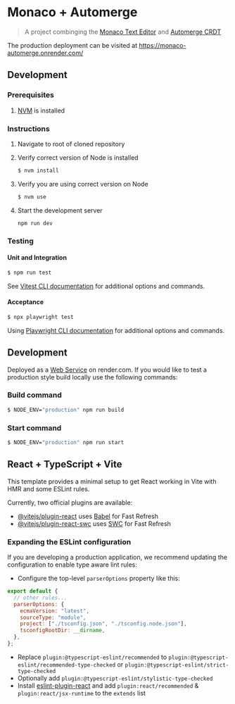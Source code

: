 # Monaco + Automerge

> A project combinging the [Monaco Text Editor](https://microsoft.github.io/monaco-editor/) and [Automerge CRDT](https://automerge.org/)

The production deployment can be visited at https://monaco-automerge.onrender.com/

## Development

### Prerequisites

1. [NVM](https://github.com/nvm-sh/nvm) is installed

### Instructions

1. Navigate to root of cloned repository
2. Verify correct version of Node is installed

   ```sh
   $ nvm install
   ```

3. Verify you are using correct version on Node

   ```sh
   $ nvm use
   ```

4. Start the development server

   ```
   npm run dev
   ```

### Testing

#### Unit and Integration

```sh
$ npm run test
```

See [Vitest CLI documentation](https://vitest.dev/guide/cli) for additional options and commands.

#### Acceptance

```sh
$ npx playwright test
```

Using [Playwright CLI documentation](https://playwright.dev/docs/test-cli) for additional options and commands.

## Development

Deployed as a [Web Service](https://docs.render.com/web-services) on render.com. If you would like to test a production style build locally use the following commands:

### Build command

```sh
$ NODE_ENV="production" npm run build
```

### Start command

```sh
$ NODE_ENV="production" npm run start
```

## React + TypeScript + Vite

This template provides a minimal setup to get React working in Vite with HMR and some ESLint rules.

Currently, two official plugins are available:

- [@vitejs/plugin-react](https://github.com/vitejs/vite-plugin-react/blob/main/packages/plugin-react/README.md) uses [Babel](https://babeljs.io/) for Fast Refresh
- [@vitejs/plugin-react-swc](https://github.com/vitejs/vite-plugin-react-swc) uses [SWC](https://swc.rs/) for Fast Refresh

### Expanding the ESLint configuration

If you are developing a production application, we recommend updating the configuration to enable type aware lint rules:

- Configure the top-level `parserOptions` property like this:

```js
export default {
  // other rules...
  parserOptions: {
    ecmaVersion: "latest",
    sourceType: "module",
    project: ["./tsconfig.json", "./tsconfig.node.json"],
    tsconfigRootDir: __dirname,
  },
};
```

- Replace `plugin:@typescript-eslint/recommended` to `plugin:@typescript-eslint/recommended-type-checked` or `plugin:@typescript-eslint/strict-type-checked`
- Optionally add `plugin:@typescript-eslint/stylistic-type-checked`
- Install [eslint-plugin-react](https://github.com/jsx-eslint/eslint-plugin-react) and add `plugin:react/recommended` & `plugin:react/jsx-runtime` to the `extends` list
